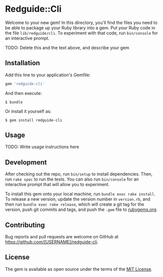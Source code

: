 # Redguide::Cli

Welcome to your new gem! In this directory, you'll find the files you need to be able to package up your Ruby library into a gem. Put your Ruby code in the file `lib/redguide/cli`. To experiment with that code, run `bin/console` for an interactive prompt.

TODO: Delete this and the text above, and describe your gem

## Installation

Add this line to your application's Gemfile:

```ruby
gem 'redguide-cli'
```

And then execute:

    $ bundle

Or install it yourself as:

    $ gem install redguide-cli

## Usage

TODO: Write usage instructions here

## Development

After checking out the repo, run `bin/setup` to install dependencies. Then, run `rake spec` to run the tests. You can also run `bin/console` for an interactive prompt that will allow you to experiment.

To install this gem onto your local machine, run `bundle exec rake install`. To release a new version, update the version number in `version.rb`, and then run `bundle exec rake release`, which will create a git tag for the version, push git commits and tags, and push the `.gem` file to [rubygems.org](https://rubygems.org).

## Contributing

Bug reports and pull requests are welcome on GitHub at https://github.com/[USERNAME]/redguide-cli.


## License

The gem is available as open source under the terms of the [MIT License](http://opensource.org/licenses/MIT).

